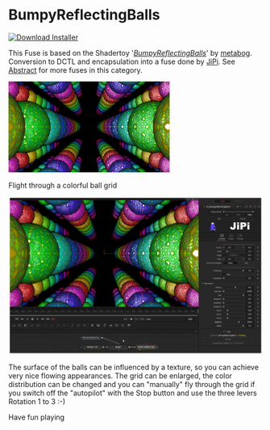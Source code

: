 # BumpyReflectingBalls
<a href="BumpyReflectingBalls-Installer.lua" download><img alt="Download Installer" src="https://img.shields.io/static/v1?label=Download&message=BumpyReflectingBalls-Installer.lua&color=blue" /></a>

This Fuse is based on the Shadertoy '_[BumpyReflectingBalls](https://www.shadertoy.com/view/ltsXDB)_' by [metabog](https://www.shadertoy.com/user/metabog). Conversion to DCTL and encapsulation into a fuse done by [JiPi](../../Site/Profiles/JiPi.md). See [Abstract](README.md) for more fuses in this category.

[![BumpyReflectingBalls Thumbnail](BumpyReflectingBalls.png)](https://www.shadertoy.com/view/ltsXDB "View on Shadertoy.com")



<!-- +++ DO NOT REMOVE THIS COMMENT +++ DO NOT ADD OR EDIT ANY TEXT BEFORE THIS LINE +++ IT WOULD BE A REALLY BAD IDEA +++ -->

Flight through a colorful ball grid

[![BumpyReflectingBalls](BumpyReflectingBalls_screenshot.png)](BumpyReflectingBalls.fuse)

The surface of the balls can be influenced by a texture, so you can achieve very nice flowing appearances. The grid can be enlarged, the color distribution can be changed and you can "manually" fly through the grid if you switch off the "autopilot" with the Stop button and use the three levers Rotation 1 to 3 :-)

Have fun playing

<!-- +++ DO NOT REMOVE THIS COMMENT +++ DO NOT EDIT ANY TEXT THAT COMES AFTER THIS LINE +++ TRUST ME: JUST DON'T DO IT +++ -->

